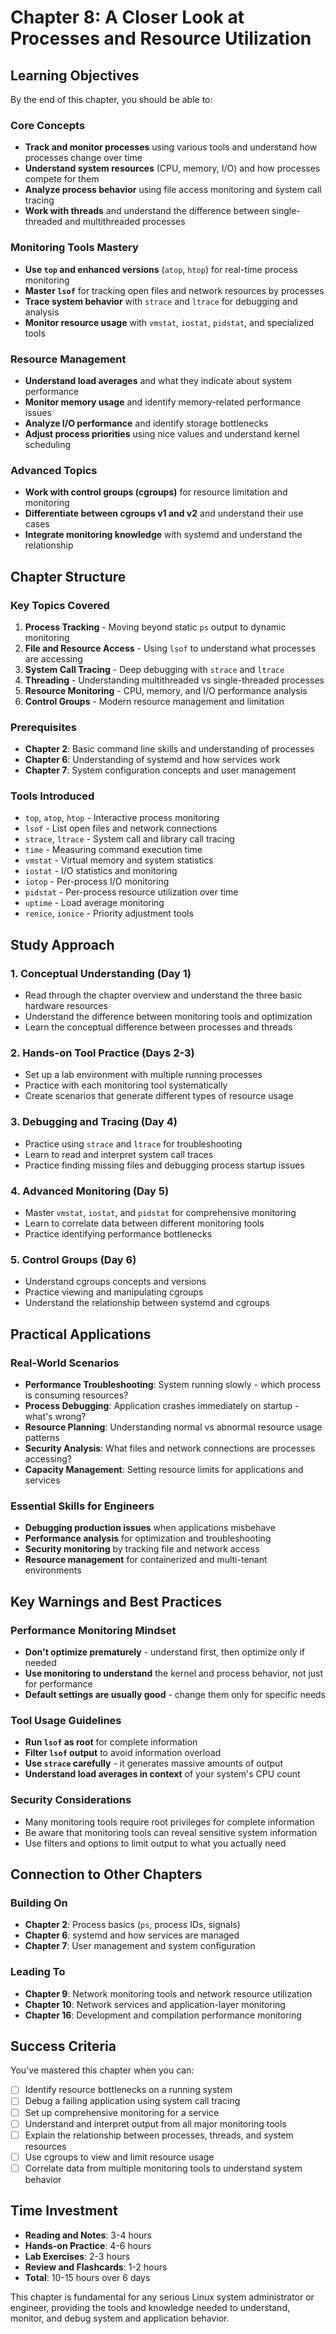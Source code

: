 # Chapter 8: A Closer Look at Processes and Resource Utilization

## Learning Objectives

By the end of this chapter, you should be able to:

### Core Concepts
- **Track and monitor processes** using various tools and understand how processes change over time
- **Understand system resources** (CPU, memory, I/O) and how processes compete for them
- **Analyze process behavior** using file access monitoring and system call tracing
- **Work with threads** and understand the difference between single-threaded and multithreaded processes

### Monitoring Tools Mastery
- **Use `top` and enhanced versions** (`atop`, `htop`) for real-time process monitoring
- **Master `lsof`** for tracking open files and network resources by processes
- **Trace system behavior** with `strace` and `ltrace` for debugging and analysis
- **Monitor resource usage** with `vmstat`, `iostat`, `pidstat`, and specialized tools

### Resource Management
- **Understand load averages** and what they indicate about system performance
- **Monitor memory usage** and identify memory-related performance issues
- **Analyze I/O performance** and identify storage bottlenecks
- **Adjust process priorities** using nice values and understand kernel scheduling

### Advanced Topics
- **Work with control groups (cgroups)** for resource limitation and monitoring
- **Differentiate between cgroups v1 and v2** and understand their use cases
- **Integrate monitoring knowledge** with systemd and understand the relationship

## Chapter Structure

### Key Topics Covered
1. **Process Tracking** - Moving beyond static `ps` output to dynamic monitoring
2. **File and Resource Access** - Using `lsof` to understand what processes are accessing
3. **System Call Tracing** - Deep debugging with `strace` and `ltrace`
4. **Threading** - Understanding multithreaded vs single-threaded processes
5. **Resource Monitoring** - CPU, memory, and I/O performance analysis
6. **Control Groups** - Modern resource management and limitation

### Prerequisites
- **Chapter 2**: Basic command line skills and understanding of processes
- **Chapter 6**: Understanding of systemd and how services work
- **Chapter 7**: System configuration concepts and user management

### Tools Introduced
- `top`, `atop`, `htop` - Interactive process monitoring
- `lsof` - List open files and network connections
- `strace`, `ltrace` - System call and library call tracing
- `time` - Measuring command execution time
- `vmstat` - Virtual memory and system statistics
- `iostat` - I/O statistics and monitoring
- `iotop` - Per-process I/O monitoring
- `pidstat` - Per-process resource utilization over time
- `uptime` - Load average monitoring
- `renice`, `ionice` - Priority adjustment tools

## Study Approach

### 1. Conceptual Understanding (Day 1)
- Read through the chapter overview and understand the three basic hardware resources
- Understand the difference between monitoring tools and optimization
- Learn the conceptual difference between processes and threads

### 2. Hands-on Tool Practice (Days 2-3)
- Set up a lab environment with multiple running processes
- Practice with each monitoring tool systematically
- Create scenarios that generate different types of resource usage

### 3. Debugging and Tracing (Day 4)
- Practice using `strace` and `ltrace` for troubleshooting
- Learn to read and interpret system call traces
- Practice finding missing files and debugging process startup issues

### 4. Advanced Monitoring (Day 5)
- Master `vmstat`, `iostat`, and `pidstat` for comprehensive monitoring
- Learn to correlate data between different monitoring tools
- Practice identifying performance bottlenecks

### 5. Control Groups (Day 6)
- Understand cgroups concepts and versions
- Practice viewing and manipulating cgroups
- Understand the relationship between systemd and cgroups

## Practical Applications

### Real-World Scenarios
- **Performance Troubleshooting**: System running slowly - which process is consuming resources?
- **Process Debugging**: Application crashes immediately on startup - what's wrong?
- **Resource Planning**: Understanding normal vs abnormal resource usage patterns
- **Security Analysis**: What files and network connections are processes accessing?
- **Capacity Management**: Setting resource limits for applications and services

### Essential Skills for Engineers
- **Debugging production issues** when applications misbehave
- **Performance analysis** for optimization and troubleshooting
- **Security monitoring** by tracking file and network access
- **Resource management** for containerized and multi-tenant environments

## Key Warnings and Best Practices

### Performance Monitoring Mindset
- **Don't optimize prematurely** - understand first, then optimize only if needed
- **Use monitoring to understand** the kernel and process behavior, not just for performance
- **Default settings are usually good** - change them only for specific needs

### Tool Usage Guidelines
- **Run `lsof` as root** for complete information
- **Filter `lsof` output** to avoid information overload
- **Use `strace` carefully** - it generates massive amounts of output
- **Understand load averages in context** of your system's CPU count

### Security Considerations
- Many monitoring tools require root privileges for complete information
- Be aware that monitoring tools can reveal sensitive system information
- Use filters and options to limit output to what you actually need

## Connection to Other Chapters

### Building On
- **Chapter 2**: Process basics (`ps`, process IDs, signals)
- **Chapter 6**: systemd and how services are managed
- **Chapter 7**: User management and system configuration

### Leading To
- **Chapter 9**: Network monitoring tools and network resource utilization
- **Chapter 10**: Network services and application-layer monitoring
- **Chapter 16**: Development and compilation performance monitoring

## Success Criteria

You've mastered this chapter when you can:
- [ ] Identify resource bottlenecks on a running system
- [ ] Debug a failing application using system call tracing
- [ ] Set up comprehensive monitoring for a service
- [ ] Understand and interpret output from all major monitoring tools
- [ ] Explain the relationship between processes, threads, and system resources
- [ ] Use cgroups to view and limit resource usage
- [ ] Correlate data from multiple monitoring tools to understand system behavior

## Time Investment

- **Reading and Notes**: 3-4 hours
- **Hands-on Practice**: 4-6 hours
- **Lab Exercises**: 2-3 hours
- **Review and Flashcards**: 1-2 hours
- **Total**: 10-15 hours over 6 days

This chapter is fundamental for any serious Linux system administrator or engineer, providing the tools and knowledge needed to understand, monitor, and debug system and application behavior.